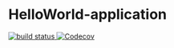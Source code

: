# HelloWorld-application

<a href="https://travis-ci.org/YuliaSirgiyenko/HelloWorld-application">
  <img src="https://travis-ci.org/YuliaSirgiyenko/HelloWorld-application.svg" alt="build status" />
</a>

<a href="https://codecov.io/gh/YuliaSirgiyenko/HelloWorld-application">
  <img src="https://codecov.io/gh/YuliaSirgiyenko/HelloWorld-application/branch/master/graph/badge.svg" alt="Codecov" />
</a>
